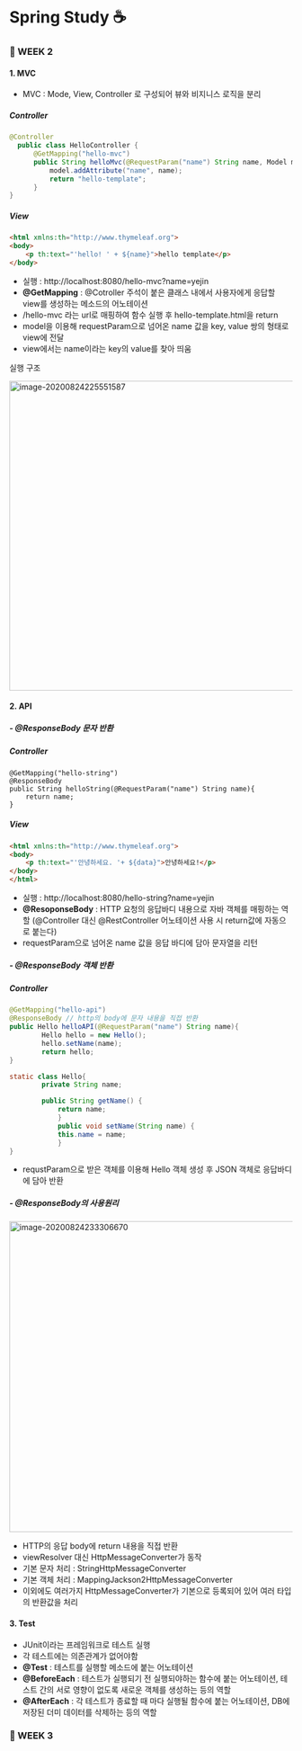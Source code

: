 # Spring Study ☕️

### 📕 WEEK 2

#### 1. MVC

- MVC : Mode, View, Controller 로 구성되어 뷰와 비지니스 로직을 분리

##### Controller

```java
@Controller
  public class HelloController {
      @GetMapping("hello-mvc")
      public String helloMvc(@RequestParam("name") String name, Model model) {
          model.addAttribute("name", name);
          return "hello-template";
      }
}
```

##### View

```html
<html xmlns:th="http://www.thymeleaf.org">
<body>
	<p th:text="'hello! ' + ${name}">hello template</p>
</body>
```

- 실행 : http://localhost:8080/hello-mvc?name=yejin
- **@GetMapping** : @Cotroller 주석이 붙은 클래스 내에서 사용자에게 응답할 view를 생성하는 메소드의 어노테이션
- /hello-mvc 라는 url로 매핑하여 함수 실행 후 hello-template.html을 return
- model을 이용해 requestParam으로 넘어온 name 값을 key, value 쌍의 형태로 view에 전달
- view에서는 name이라는 key의 value를 찾아 띄움

실행 구조

<img width="551" alt="image-20200824225551587" src="https://user-images.githubusercontent.com/37479631/91061158-cdade600-e666-11ea-8789-d905f294fce6.png">



#### 2. API

##### - @ResponseBody 문자 반환

##### Controller

```
@GetMapping("hello-string")
@ResponseBody
public String helloString(@RequestParam("name") String name){
	return name;
}
```

##### View

```html
<html xmlns:th="http://www.thymeleaf.org">
<body>
	<p th:text="'안녕하세요. '+ ${data}">안녕하세요!</p>
</body>
</html>
```

- 실행 : http://localhost:8080/hello-string?name=yejin
- **@ResoponseBody** : HTTP 요청의 응답바디 내용으로 자바 객체를 매핑하는 역할 (@Controller 대신 @RestController 어노테이션 사용 시 return값에 자동으로 붙는다)
- requestParam으로 넘어온 name 값을 응답 바디에 담아 문자열을 리턴



##### - @ResponseBody 객체 반환

##### Controller

```java
@GetMapping("hello-api")
@ResponseBody // http의 body에 문자 내용을 직접 반환
public Hello helloAPI(@RequestParam("name") String name){
		Hello hello = new Hello();
		hello.setName(name);
		return hello;
}

static class Hello{
		private String name;

  		public String getName() {
            return name;
			}
			public void setName(String name) {
            this.name = name;
			}
}
```

- requstParam으로 받은 객체를 이용해 Hello 객체 생성 후 JSON 객체로 응답바디에 담아 반환



##### - @ResponseBody의 사용원리

<img width="553" alt="image-20200824233306670" src="https://user-images.githubusercontent.com/37479631/91061197-d999a800-e666-11ea-8f27-7372ac309716.png">


- HTTP의 응답 body에 return 내용을 직접 반환
- viewResolver 대신 HttpMessageConverter가 동작
- 기본 문자 처리 : StringHttpMessageConverter
- 기본 객체 처리 : MappingJackson2HttpMessageConverter
- 이외에도 여러가지 HttpMessageConverter가 기본으로 등록되어 있어 여러 타입의 반환값을 처리



#### 3. Test

- JUnit이라는 프레임워크로 테스트 실행
- 각 테스트에는 의존관계가 없어야함
- **@Test** : 테스트를 실행할 메소드에 붙는 어노테이션
- **@BeforeEach** : 테스트가 실행되기 전 실행되야하는 함수에 붙는 어노테이션, 테스트 간의 서로 영향이 없도록 새로운 객체를 생성하는 등의 역할
- **@AfterEach** : 각 테스트가 종료할 때 마다 실행될 함수에 붙는 어노테이션, DB에 저장된 더미 데이터를 삭제하는 등의 역할



### 📗 WEEK 3